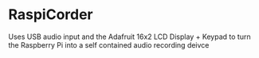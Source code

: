 RaspiCorder
===========

Uses USB audio input and the Adafruit 16x2 LCD Display + Keypad to turn the Raspberry Pi into a self contained audio recording deivce

